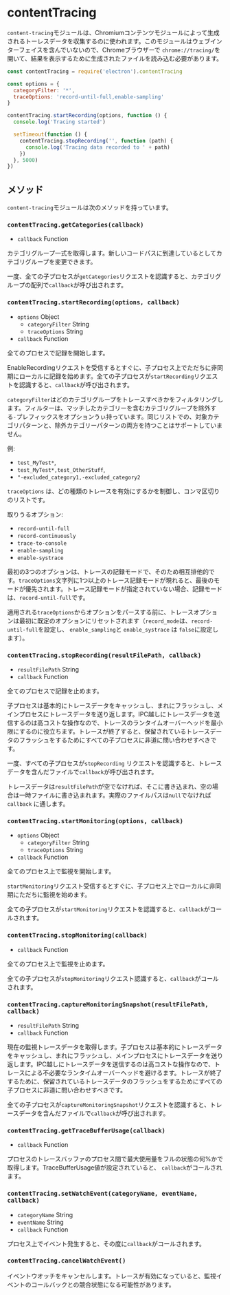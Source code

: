 # contentTracing

`content-tracing`モジュールは、Chromiumコンテンツモジュールによって生成されるトーレスデータを収集するのに使われます。このモジュールはウェブインターフェイスを含んでいないので、Chromeブラウザーで `chrome://tracing/`を開いて、結果を表示するために生成されたファイルを読み込む必要があります。

```javascript
const contentTracing = require('electron').contentTracing

const options = {
  categoryFilter: '*',
  traceOptions: 'record-until-full,enable-sampling'
}

contentTracing.startRecording(options, function () {
  console.log('Tracing started')

  setTimeout(function () {
    contentTracing.stopRecording('', function (path) {
      console.log('Tracing data recorded to ' + path)
    })
  }, 5000)
})
```

## メソッド

`content-tracing`モジュールは次のメソッドを持っています。

### `contentTracing.getCategories(callback)`

* `callback` Function

カテゴリグループ一式を取得します。新しいコードパスに到達しているとしてカテゴリグループを変更できます。

一度、全ての子プロセスが`getCategories`リクエストを認識すると、カテゴリグループの配列で`callback`が呼び出されます。

### `contentTracing.startRecording(options, callback)`

* `options` Object
  * `categoryFilter` String
  * `traceOptions` String
* `callback` Function

全てのプロセスで記録を開始します。

EnableRecordingリクエストを受信するとすぐに、子プロセス上でただちに非同期にローカルに記録を始めます。全ての子プロセスが`startRecording`リクエストを認識すると、`callback`が呼び出されます。

`categoryFilter`はどのカテゴリグループをトレースすべきかをフィルタリングします。フィルターは、マッチしたカテゴリーを含むカテゴリグループを除外する`-`プレフィックスをオプションうぃ持っています。同じリストでの、対象カテゴリパターンと、除外カテゴリーパターンの両方を持つことはサポートしていません。

例:

* `test_MyTest*`,
* `test_MyTest*,test_OtherStuff`,
* `"-excluded_category1,-excluded_category2`

`traceOptions` は、どの種類のトレースを有効にするかを制御し、コンマ区切りのリストです。

取りうるオプション:

* `record-until-full`
* `record-continuously`
* `trace-to-console`
* `enable-sampling`
* `enable-systrace`

最初の3つのオプションは、トレースの記録モードで、そのため相互排他的です。`traceOptions`文字列に1つ以上のトレース記録モードが現れると、最後のモードが優先されます。トレース記録モードが指定されていない場合、記録モードは、`record-until-full`です。

適用される`traceOptions`からオプションをパースする前に、トレースオプションは最初に既定のオプションにリセットされます（`record_mode`は、`record-until-full`を設定し、 `enable_sampling`と `enable_systrace` は `false`に設定します）。

### `contentTracing.stopRecording(resultFilePath, callback)`

* `resultFilePath` String
* `callback` Function

全てのプロセスで記録を止めます。

子プロセスは基本的にトレースデータをキャッシュし、まれにフラッシュし、メインプロセスにトレースデータを送り返します。IPC越しにトレースデータを送信するのは高コストな操作なので、トレースのランタイムオーバーヘッドを最小限にするのに役立ちます。トレースが終了すると、保留されているトレースデータのフラッシュをするためにすべての子プロセスに非道に問い合わせすべきです。


一度、すべての子プロセスが`stopRecording` リクエストを認識すると、トレースデータを含んだファイルで`callback`が呼び出されます。

トレースデータは`resultFilePath`が空でなければ、そこに書き込まれ、空の場合は一時ファイルに書き込まれます。実際のファイルパスは`null`でなければ `callback` に通します。

### `contentTracing.startMonitoring(options, callback)`

* `options` Object
  * `categoryFilter` String
  * `traceOptions` String
* `callback` Function

全てのプロセス上で監視を開始します。

`startMonitoring`リクエスト受信するとすぐに、子プロセス上でローカルに非同期にただちに監視を始めます。

全ての子プロセスが`startMonitoring`リクエストを認識すると、`callback`がコールされます。

### `contentTracing.stopMonitoring(callback)`

* `callback` Function

全てのプロセス上で監視を止めます。

全ての子プロセスが`stopMonitoring`リクエスト認識すると、`callback`がコールされます。

### `contentTracing.captureMonitoringSnapshot(resultFilePath, callback)`

* `resultFilePath` String
* `callback` Function

現在の監視トレースデータを取得します。子プロセスは基本的にトレースデータをキャッシュし、まれにフラッシュし、メインプロセスにトレースデータを送り返します。IPC越しにトレースデータを送信するのは高コストな操作なので、トレースによる不必要なランタイムオーバーヘッドを避けるます。トレースが終了するために、保留されているトレースデータのフラッシュをするためにすべての子プロセスに非道に問い合わせすべきです。

全ての子プロセスが`captureMonitoringSnapshot`リクエストを認識すると、トレースデータを含んだファイルで`callback`が呼び出されます。

### `contentTracing.getTraceBufferUsage(callback)`

* `callback` Function

プロセスのトレースバッファのプロセス間で最大使用量をフルの状態の何%かで取得します。TraceBufferUsage値が設定されていると、 `callback`がコールされます。

### `contentTracing.setWatchEvent(categoryName, eventName, callback)`

* `categoryName` String
* `eventName` String
* `callback` Function

プロセス上でイベント発生すると、その度に`callback`がコールされます。

### `contentTracing.cancelWatchEvent()`

イベントウオッチをキャンセルします。トレースが有効になっていると、監視イベントのコールバックとの競合状態になる可能性があります。
